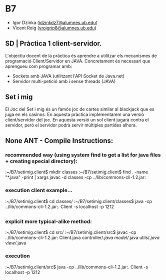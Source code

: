 # B7
* Igor Dzinka (idzinkdz7@alumnes.ub.edu)
* Vicent Roig (vroigrip8@alumnes.ub.edu)

## SD | Pràctica 1 client-servidor.
L'objectiu docent de la pràctica és aprendre a utilitzar els mecanismes de programació Client/Servidor en JAVA. Concretament és necessari que aprengueu com programar amb:
* Sockets amb JAVA (utilitzant l'API Socket de Java.net)
* Servidor multi-petició amb i sense threads (JAVA)

## Set i mig
El Joc del Set i mig és un famós joc de cartes similar al blackjack que es juga en els casinos. En aquesta pràctica implementarem una versió client/servidor del joc. En aquesta versió un sol client jugarà contra el servidor, però el servidor podrà servir múltiples partides alhora.



## None ANT - Compile Instructions:

### recommended way (using system find to get a list for java files + creating special directory):
:~/B7/setimig.client$ mkdir classes
:~/B7/setimig.client$ find . -name "*.java" -print | xargs javac -d classes -cp ../lib/commons-cli-1.2.jar:

### execution client example...
:~/B7/setimig.client$ cd classes/
:~/B7/setimig.client/classes$ java -cp ../lib/commons-cli-1.2.jar:. Client -s localhost -p 1212

##

### explicit more typical-alike method:
:~/B7/setimig.client$ cd src/
:~/B7/setimig.client/src$ javac -cp ../lib/commons-cli-1.2.jar: Client.java controller/*.java model/*.java utils/*.java view/*.java

### execution
:~/B7/setimig.client/src$ java -cp ../lib/commons-cli-1.2.jar:. Client -s localhost -p 1212